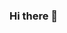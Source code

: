 ### Hi there 👋

<!--
**Puneety0312/Puneety0312** is a ✨ _special_ ✨ repository because its `README.md` (this file) appears on your GitHub profile.
- 🔭 I’m currently working on ...Service Now Project
- 🌱 I’m currently learning ...Cloud and Machine Learning
- 👯 I’m looking to collaborate on ...Tech Ideas
- 🤔 I’m looking for help with ...
- 💬 Ask me about ...#dsa #problemSolving #tech
- 📫 How to reach me: ...Mail: puneety0312@gmail.com
Linkedin: https://www.linkedin.com/in/puneet-yadav-10b7821a9/
- 😄 Pronouns: ...
- ⚡ Fun fact: ...Engineers are working hard to get jobless!!
-->
